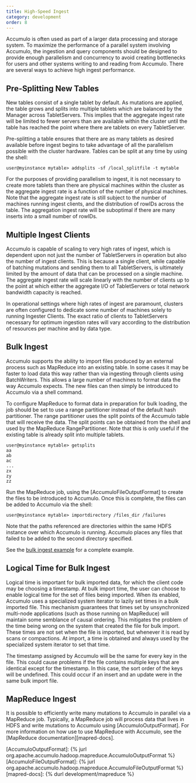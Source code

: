 ```yaml
---
title: High-Speed Ingest
category: development
order: 8
---
```


Accumulo is often used as part of a larger data processing and storage system. To
maximize the performance of a parallel system involving Accumulo, the ingestion
and query components should be designed to provide enough parallelism and
concurrency to avoid creating bottlenecks for users and other systems writing to
and reading from Accumulo. There are several ways to achieve high ingest
performance.

## Pre-Splitting New Tables

New tables consist of a single tablet by default. As mutations are applied, the table
grows and splits into multiple tablets which are balanced by the Manager across
TabletServers. This implies that the aggregate ingest rate will be limited to fewer
servers than are available within the cluster until the table has reached the point
where there are tablets on every TabletServer.

Pre-splitting a table ensures that there are as many tablets as desired available
before ingest begins to take advantage of all the parallelism possible with the cluster
hardware. Tables can be split at any time by using the shell:

    user@myinstance mytable> addsplits -sf /local_splitfile -t mytable

For the purposes of providing parallelism to ingest, it is not necessary to create more
tablets than there are physical machines within the cluster as the aggregate ingest
rate is a function of the number of physical machines. Note that the aggregate ingest
rate is still subject to the number of machines running ingest clients, and the
distribution of rowIDs across the table. The aggregation ingest rate will be
suboptimal if there are many inserts into a small number of rowIDs.

## Multiple Ingest Clients

Accumulo is capable of scaling to very high rates of ingest, which is dependent upon
not just the number of TabletServers in operation but also the number of ingest
clients. This is because a single client, while capable of batching mutations and
sending them to all TabletServers, is ultimately limited by the amount of data that
can be processed on a single machine. The aggregate ingest rate will scale linearly
with the number of clients up to the point at which either the aggregate I/O of
TabletServers or total network bandwidth capacity is reached.

In operational settings where high rates of ingest are paramount, clusters are often
configured to dedicate some number of machines solely to running Ingester Clients.
The exact ratio of clients to TabletServers necessary for optimum ingestion rates
will vary according to the distribution of resources per machine and by data type.

## Bulk Ingest

Accumulo supports the ability to import files produced by an external process such
as MapReduce into an existing table. In some cases it may be faster to load data this
way rather than via ingesting through clients using BatchWriters. This allows a large
number of machines to format data the way Accumulo expects. The new files can
then simply be introduced to Accumulo via a shell command.

To configure MapReduce to format data in preparation for bulk loading, the job
should be set to use a range partitioner instead of the default hash partitioner. The
range partitioner uses the split points of the Accumulo table that will receive the
data. The split points can be obtained from the shell and used by the MapReduce
RangePartitioner. Note that this is only useful if the existing table is already split
into multiple tablets.

    user@myinstance mytable> getsplits
    aa
    ab
    ac
    ...
    zx
    zy
    zz

Run the MapReduce job, using the [AccumuloFileOutputFormat] to create the files to
be introduced to Accumulo. Once this is complete, the files can be added to
Accumulo via the shell:

    user@myinstance mytable> importdirectory /files_dir /failures

Note that the paths referenced are directories within the same HDFS instance over
which Accumulo is running. Accumulo places any files that failed to be added to the
second directory specified.

See the [bulk ingest example][bulk-example] for a complete example.

## Logical Time for Bulk Ingest

Logical time is important for bulk imported data, for which the client code may
be choosing a timestamp. At bulk import time, the user can choose to enable
logical time for the set of files being imported. When its enabled, Accumulo
uses a specialized system iterator to lazily set times in a bulk imported file.
This mechanism guarantees that times set by unsynchronized multi-node
applications (such as those running on MapReduce) will maintain some semblance
of causal ordering. This mitigates the problem of the time being wrong on the
system that created the file for bulk import. These times are not set when the
file is imported, but whenever it is read by scans or compactions. At import, a
time is obtained and always used by the specialized system iterator to set that
time.

The timestamp assigned by Accumulo will be the same for every key in the file.
This could cause problems if the file contains multiple keys that are identical
except for the timestamp. In this case, the sort order of the keys will be
undefined. This could occur if an insert and an update were in the same bulk
import file.

## MapReduce Ingest

It is possible to efficiently write many mutations to Accumulo in parallel via a
MapReduce job. Typically, a MapReduce job will process data that lives in HDFS
and write mutations to Accumulo using [AccumuloOutputFormat]. For more information
on how use to use MapReduce with Accumulo, see the [MapReduce documentation][mapred-docs].

[bulk-example]: https://github.com/apache/accumulo-examples/blob/main/docs/bulkIngest.md
[AccumuloOutputFormat]: {% jurl org.apache.accumulo.hadoop.mapreduce.AccumuloOutputFormat %}
[AccumuloFileOutputFormat]: {% jurl org.apache.accumulo.hadoop.mapreduce.AccumuloFileOutputFormat %}
[mapred-docs]: {% durl development/mapreduce %}
